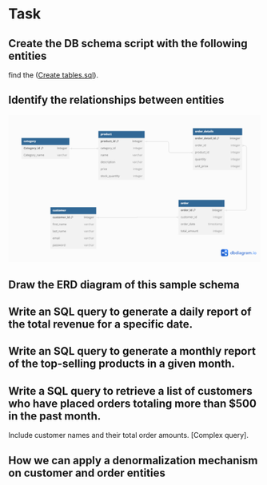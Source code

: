 # Task

## Create the DB schema script with the following entities
 find the ([Create tables.sql](https://github.com/mahmoudelhussain/session_3/blob/ba1dad2a92273983a5572cc13edb1fffcee975d7/Create%20tables.sql)).
 
## Identify the relationships between entities
![ERD](https://github.com/mahmoudelhussain/session_3/blob/a8ee74a5c3ba73fe06f46c9b81070bc2c5059204/ERD.png)


## Draw the ERD diagram of this sample schema

## Write an SQL query to generate a daily report of the total revenue for a specific date.

## Write an SQL query to generate a monthly report of the top-selling products in a given month.

## Write a SQL query to retrieve a list of customers who have placed orders totaling more than $500 in the past month.
Include customer names and their total order amounts. [Complex query].


## How we can apply a denormalization mechanism on customer and order entities
